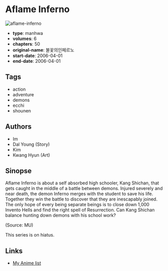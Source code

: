 # Aflame Inferno

![aflame-inferno](https://cdn.myanimelist.net/images/manga/1/55009.jpg)

-   **type**: manhwa
-   **volumes**: 6
-   **chapters**: 50
-   **original-name**: 불꽃의인페르노
-   **start-date**: 2006-04-01
-   **end-date**: 2006-04-01

## Tags

-   action
-   adventure
-   demons
-   ecchi
-   shounen

## Authors

-   Im
-   Dal Young (Story)
-   Kim
-   Kwang Hyun (Art)

## Sinopse

Aflame Inferno is about a self absorbed high schooler, Kang Shichan, that gets caught in the middle of a battle between demons. Injured severely and near death, the demon Inferno merges with the student to save his life. Together they win the battle to discover that they are inescapably joined. The only hope of every being separate beings is to close down 1,000 Invento Hells and find the right spell of Resurrection. Can Kang Shichan balance hunting down demons with his school work?

(Source: MU)

This series is on hiatus.

## Links

-   [My Anime list](https://myanimelist.net/manga/4344/Aflame_Inferno)
